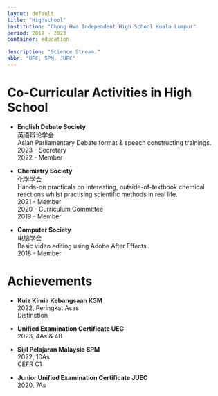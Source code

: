 ```yaml
---
layout: default
title: "Highschool"
institution: "Chong Hwa Independent High School Kuala Lumpur"
period: 2017 - 2023
container: education

description: "Science Stream."
abbr: "UEC, SPM, JUEC"
---
```


<h1>Co-Curricular Activities in High School</h1>

- **English Debate Society**  
英语辩论学会  
Asian Parliamentary Debate format & speech constructing trainings.  
2023 - Secretary  
2022 - Member  

- **Chemistry Society**  
化学学会  
Hands-on practicals on interesting, outside-of-textbook chemical reactions whilst practising scientific methods in real life.  
2021 - Member  
2020 - Curriculum Committee  
2019 - Member 

- **Computer Society**  
电脑学会  
Basic video editing using Adobe After Effects.  
2018 - Member

<h1>Achievements</h1>

- **Kuiz Kimia Kebangsaan K3M**  
2022, Peringkat Asas  
Distinction

- **Unified Examination Certificate UEC**  
2023, 4As & 4B  

- **Sijil Pelajaran Malaysia SPM**  
2022, 10As  
CEFR C1

- **Junior Unified Examination Certificate JUEC**  
2020, 7As


